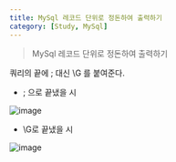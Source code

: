 ```yaml
---
title: MySql 레코드 단위로 정돈하여 출력하기
category: [Study, MySql]
---
```


> MySql 레코드 단위로 정돈하여 출력하기

쿼리의 끝에 ; 대신 \\G 를 붙여준다.

- ; 으로 끝냈을 시


![image](https://user-images.githubusercontent.com/98504939/155050475-2c4b4049-b40e-4a3b-9c5f-cac9b60cb160.png)

- \\G로 끝냈을 시

![image](https://user-images.githubusercontent.com/98504939/155050483-198e7047-82ec-459b-9d38-97b50c969ff5.png)